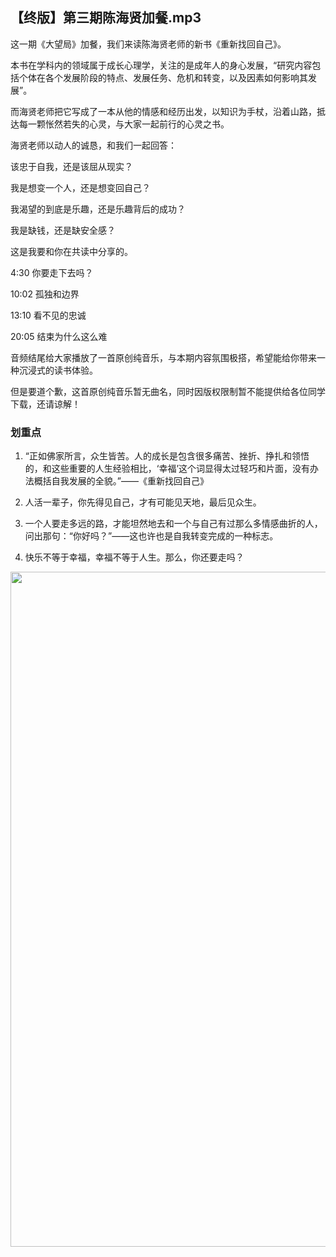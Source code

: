 ## 【终版】第三期陈海贤加餐.mp3



这一期《大望局》加餐，我们来读陈海贤老师的新书《重新找回自己》。

本书在学科内的领域属于成长心理学，关注的是成年人的身心发展，“研究内容包括个体在各个发展阶段的特点、发展任务、危机和转变，以及因素如何影响其发展”。

而海贤老师把它写成了一本从他的情感和经历出发，以知识为手杖，沿着山路，抵达每一颗怅然若失的心灵，与大家一起前行的心灵之书。

海贤老师以动人的诚恳，和我们一起回答：

该忠于自我，还是该屈从现实？

我是想变一个人，还是想变回自己？

我渴望的到底是乐趣，还是乐趣背后的成功？

我是缺钱，还是缺安全感？

这是我要和你在共读中分享的。



4:30 你要走下去吗？

10:02 孤独和边界

13:10 看不见的忠诚

20:05 结束为什么这么难



音频结尾给大家播放了一首原创纯音乐，与本期内容氛围极搭，希望能给你带来一种沉浸式的读书体验。

但是要道个歉，这首原创纯音乐暂无曲名，同时因版权限制暂不能提供给各位同学下载，还请谅解！





### 划重点

 1. “正如佛家所言，众生皆苦。人的成长是包含很多痛苦、挫折、挣扎和领悟的，和这些重要的人生经验相比，‘幸福’这个词显得太过轻巧和片面，没有办法概括自我发展的全貌。”——《重新找回自己》

 2. 人活一辈子，你先得见自己，才有可能见天地，最后见众生。

 3. 一个人要走多远的路，才能坦然地去和一个与自己有过那么多情感曲折的人，问出那句：“你好吗？”——这也许也是自我转变完成的一种标志。

 4. 快乐不等于幸福，幸福不等于人生。那么，你还要走吗？



<img  src="https://piccdn2.umiwi.com/uploader/image/ddarticle/2024032114/1837176890838820324/032114.jpeg" width="1080"/>


